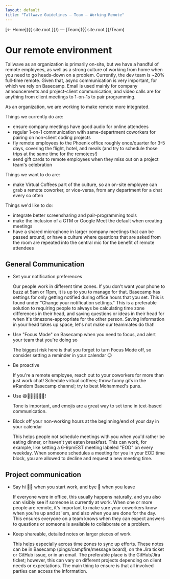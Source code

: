 ```yaml
---
layout: default
title: "Tallwave Guidelines — Team — Working Remote"
---
```


[&larr; Home]({{ site.root }}/) &mdash; [Team]({{ site.root }}/Team)

# Our remote environment

Tallwave as an organization is primarily on-site, but we have a handful of remote employees, as well as a strong culture of working from home when you need to go heads-down on a problem. Currently, the dev team is ~20% full-time remote. Given that, async communication is very important, for which we rely on Basecamp. Email is used mainly for company announcements and project-client communication, and video calls are for anything from client meetings to 1-on-1s to pair programming.

As an organization, we are working to make remote more integrated.

Things we currently do are:
- ensure company meetings have good audio for online attendees
- regular 1-on-1 communication with same-department coworkers for pairing on non-client coding projects
- fly remote employees to the Phoenix office roughly once/quarter for 3-5 days, covering the flight, hotel, and meals (and try to schedule those trips at the same time for the remotees!)
- send gift cards to remote employees when they miss out on a project team's celebration

Things we want to do are:
- make Virtual Coffees part of the culture, so an on-site employee can grab a remote coworker, or vice-versa, from any department for a chat every so often

Things we'd like to do:
- integrate better screensharing and pair-programming tools
- make the inclusion of a GTM or Google Meet the default when creating meetings
- have a shared microphone in larger company meetings that can be passed around, or have a culture where questions that are asked from the room are repeated into the central mic for the benefit of remote attendees

## General Communication

- Set your notification preferences

  Our people work in different time zones. If you don't want your phone to buzz at 5am or 11pm, it is up to you to manage for that. Basecamp has settings for only getting notified during office hours that you set. This is found under "Change your notification settings." This is a preferable solution to requiring people to always be calculating time zone differences in their head, and saving questions or ideas in their head for when it's timezone-appropriate for the other person. Saving information in your head takes up space, let's not make our teammates do that!

- Use "Focus Mode" on Basecamp when you need to focus, and alert your team that you're doing so

  The biggest risk here is that you forget to turn Focus Mode off, so consider setting a reminder in your calendar 😉

- Be proactive

  If you're a remote employee, reach out to your coworkers for more than just work chat! Schedule virtual coffees; throw funny gifs in the #Random Basecamp channel; try to best Mohammed's puns.

- Use 😄🙋🏼‍🤜🏼🤛🏼!

  Tone is important, and emojis are a great way to set tone in text-based communication.

- Block off your non-working hours at the beginning/end of your day in your calendar

  This helps people not schedule meetings with you when you'd rather be eating dinner, or haven't yet eaten breakfast. This can work, for example, like setting a 6-9pmEST meeting labeled "EOD" on every weekday. When someone schedules a meeting for you in your EOD time block, you are allowed to decline and request a new meeting time.

## Project communication

- Say hi 👋🏻 when you start work, and bye 🌊 when you leave

  If everyone were in office, this usually happens naturally, and you also can visibly see if someone is currently at work. When one or more people are remote, it's important to make sure your coworkers know when you're up and at 'em, and also when you are done for the day. This ensures everyone on a team knows when they can expect answers to questions or someone is available to collaborate on a problem.

- Keep shareable, detailed notes on larger pieces of work

  This helps especially across time zones to sync up efforts. These notes can be in Basecamp (pings/campfire/message board), on the Jira ticket or GitHub issue, or in an email. The preferable place is the GitHub/Jira ticket; however, this can vary on different projects depending on client needs or expectations. The main thing to ensure is that all involved parties can access the information.
